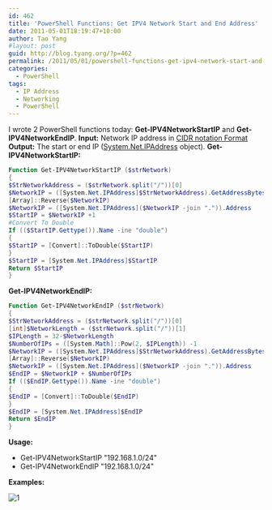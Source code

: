 ```yaml
---
id: 462
title: 'PowerShell Functions: Get IPV4 Network Start and End Address'
date: 2011-05-01T18:19:47+10:00
author: Tao Yang
#layout: post
guid: http://blog.tyang.org/?p=462
permalink: /2011/05/01/powershell-functions-get-ipv4-network-start-and-end-address/
categories:
  - PowerShell
tags:
  - IP Address
  - Networking
  - PowerShell
---
```

I wrote 2 PowerShell functions today: **Get-IPV4NetworkStartIP** and **Get-IPV4NetworkEndIP**.
**Input:** Network IP address in [CIDR notation Format](http://en.wikipedia.org/wiki/CIDR_notation)
**Output:** The start or end IP ([System.Net.IPAddress](http://msdn.microsoft.com/en-us/library/system.net.ipaddress.aspx) object).
**Get-IPV4NetworkStartIP:**

```powershell
Function Get-IPV4NetworkStartIP ($strNetwork)
{
$StrNetworkAddress = ($strNetwork.split("/"))[0]
$NetworkIP = ([System.Net.IPAddress]$StrNetworkAddress).GetAddressBytes()
[Array]::Reverse($NetworkIP)
$NetworkIP = ([System.Net.IPAddress]($NetworkIP -join ".")).Address
$StartIP = $NetworkIP +1
#Convert To Double
If (($StartIP.Gettype()).Name -ine "double")
{
$StartIP = [Convert]::ToDouble($StartIP)
}
$StartIP = [System.Net.IPAddress]$StartIP
Return $StartIP
}
```

**Get-IPV4NetworkEndIP:**

```powershell
Function Get-IPV4NetworkEndIP ($strNetwork)
{
$StrNetworkAddress = ($strNetwork.split("/"))[0]
[int]$NetworkLength = ($strNetwork.split("/"))[1]
$IPLength = 32-$NetworkLength
$NumberOfIPs = ([System.Math]::Pow(2, $IPLength)) -1
$NetworkIP = ([System.Net.IPAddress]$StrNetworkAddress).GetAddressBytes()
[Array]::Reverse($NetworkIP)
$NetworkIP = ([System.Net.IPAddress]($NetworkIP -join ".")).Address
$EndIP = $NetworkIP + $NumberOfIPs
If (($EndIP.Gettype()).Name -ine "double")
{
$EndIP = [Convert]::ToDouble($EndIP)
}
$EndIP = [System.Net.IPAddress]$EndIP
Return $EndIP
}
```

**Usage:**

* Get-IPV4NetworkStartIP "192.168.1.0/24"
* Get-IPV4NetworkEndIP "192.168.1.0/24"

**Examples:**

![1](http://blog.tyang.org/wp-content/uploads/2011/05/image.png)
